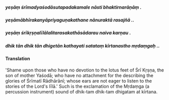 ##### yeṣāṃ śrīmadyaśodāsutapadakamale nāsti bhaktirnarāṇāṃ .
##### yeṣāmābhīrakanyāpriyaguṇakathane nānuraktā rasajñā ..
##### yeṣāṃ śrīkṛṣṇalīlālalitarasakathāsādarau naiva karṇau .
##### dhik tān dhik tān dhigetān kathayati satataṃ kīrtanastho mṛdaṃgaḥ ..

#### Translation

'Shame upon those who have no devotion to the lotus feet of Śrī Kṛṣṇa, the son of mother Yaśodā; who have no attachment for the describing the glories of Śrīmatī Rādhārānī; whose ears are not eager to listen to the stories of the Lord's līlā.' Such is the exclamation of the Mṛdaṃga (a percussion instrument) sound of dhik-tam dhik-tam dhigatam at kīrtana.